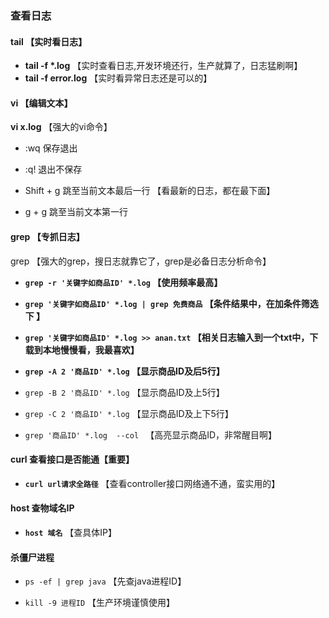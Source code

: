 ### 查看日志

#### tail 【实时看日志】

- **tail -f  \*.log** 【实时查看日志,开发环境还行，生产就算了，日志猛刷啊】
- **tail -f error.log** 【实时看异常日志还是可以的】



#### vi 【编辑文本】

**vi x.log** 【强大的vi命令】

- :wq 保存退出

- :q! 退出不保存

- Shift + g   跳至当前文本最后一行 【看最新的日志，都在最下面】

- g + g  跳至当前文本第一行



#### grep 【专抓日志】

grep 【强大的grep，搜日志就靠它了，grep是必备日志分析命令】

- **`grep -r '关键字如商品ID' *.log` 【使用频率最高】**

- **`grep '关键字如商品ID' *.log | grep 免费商品` 【条件结果中，在加条件筛选下 】**

- **`grep '关键字如商品ID' *.log >> anan.txt` 【相关日志输入到一个txt中，下载到本地慢慢看，我最喜欢】**

- **`grep -A 2 '商品ID' *.log` 【显示商品ID及后5行】**

- `grep -B 2 '商品ID' *.log` 【显示商品ID及上5行】

- `grep -C 2 '商品ID' *.log` 【显示商品ID及上下5行】

- `grep '商品ID' *.log  --col `  【高亮显示商品ID，非常醒目啊】



#### curl 查看接口是否能通【重要】

- **`curl url请求全路径`** 【查看controller接口网络通不通，蛮实用的】



#### host 查物域名IP

- **`host 域名`** 【查具体IP】



#### **杀僵尸进程** 

- `ps -ef | grep java` 【先查java进程ID】

- `kill -9 进程ID` 【生产环境谨慎使用】